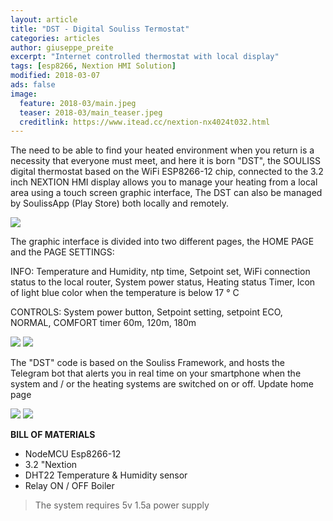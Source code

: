 ```yaml
---
layout: article
title: "DST - Digital Souliss Termostat"
categories: articles
author: giuseppe_preite
excerpt: "Internet controlled thermostat with local display"
tags: [esp8266, Nextion HMI Solution]
modified: 2018-03-07
ads: false  
image:
  feature: 2018-03/main.jpeg
  teaser: 2018-03/main_teaser.jpeg
  creditlink: https://www.itead.cc/nextion-nx4024t032.html
---
```


The need to be able to find your heated environment when you return is a necessity that everyone must meet, and here it is born
"DST", the SOULISS digital thermostat based on the WiFi ESP8266-12 chip, connected to the 3.2 inch NEXTION HMI display
allows you to manage your heating from a local area using a touch screen graphic interface,
The DST can also be managed by SoulissApp (Play Store) both locally and remotely.

![](http://souliss.net/images/2018-03/DST.jpeg)

The graphic interface is divided into two different pages, the HOME PAGE and the PAGE SETTINGS:

INFO: Temperature and Humidity, ntp time, Setpoint set, WiFi connection status to the local router, System power status, Heating status
Timer, Icon of light blue color when the temperature is below 17 ° C

CONTROLS: System power button, Setpoint setting, setpoint ECO, NORMAL, COMFORT timer 60m, 120m, 180m
     
![](http://souliss.net/images/2018-03/HMI_1.png)
![](http://souliss.net/images/2018-03/HMI_2.png)
   
The "DST" code is based on the Souliss Framework, and hosts the Telegram bot that alerts you in real time on your smartphone when
the system and / or the heating systems are switched on or off. Update home page

![](http://souliss.net/images/2018-03/HMI_3.png)
![](http://souliss.net/images/2018-03/HMI_4.png)

**BILL OF MATERIALS**

- NodeMCU Esp8266-12
- 3.2 "Nextion
- DHT22 Temperature & Humidity sensor
- Relay ON / OFF Boiler

> The system requires 5v 1.5a power supply
